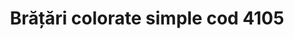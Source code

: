---
layout: post
title: "Brățări colorate simple cod 4105"
description: "Brățări colorate simple cod 4105"
img: "/assets/img/bratari-colorate-simple.jpg"
colors: "diverse"
price: "10 Ron/buc"
vertical: true
---